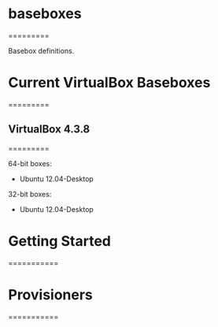 # baseboxes
=========

Basebox definitions.

# Current VirtualBox Baseboxes
=========

## VirtualBox 4.3.8
=========

64-bit boxes:

* Ubuntu 12.04-Desktop

32-bit boxes:

* Ubuntu 12.04-Desktop

# Getting Started
===========

# Provisioners
===========